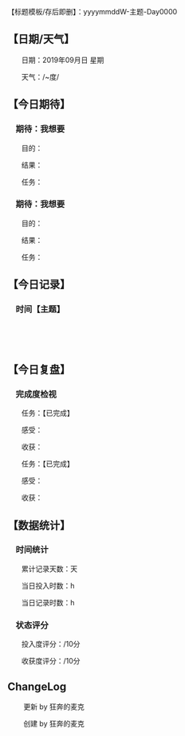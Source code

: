 【标题模板/存后即删】：yyyymmddW-主题-Day0000

## 【日期/天气】
&emsp;&emsp;日期：2019年09月日 星期

&emsp;&emsp;天气：/~度/

## 【今日期待】

### &emsp;期待：我想要

&emsp;&emsp;目的：

&emsp;&emsp;结果：

&emsp;&emsp;任务：

### &emsp;期待：我想要

&emsp;&emsp;目的：

&emsp;&emsp;结果：

&emsp;&emsp;任务：

## 【今日记录】

### &emsp;时间【主题】

&emsp;&emsp;

&emsp;&emsp;&emsp;&emsp;

## 【今日复盘】

### &emsp;完成度检视

&emsp;&emsp;任务：【已完成】

&emsp;&emsp;感受：

&emsp;&emsp;收获：

&emsp;&emsp;任务：【已完成】

&emsp;&emsp;感受：

&emsp;&emsp;收获：

## 【数据统计】

### &emsp;时间统计

&emsp;&emsp;累计记录天数：天

&emsp;&emsp;当日投入时数：h

&emsp;&emsp;当日记录时数：h

### &emsp;状态评分

&emsp;&emsp;投入度评分：/10分

&emsp;&emsp;收获度评分：/10分

## ChangeLog

&emsp;&emsp; 更新 by 狂奔的麦克

&emsp;&emsp; 创建 by 狂奔的麦克
